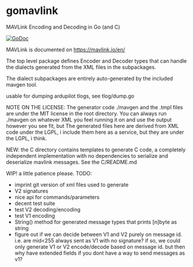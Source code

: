 # gomavlink
MAVLink Encoding and Decoding in Go (and C)

[![GoDoc](https://godoc.org/github.com/daedaleanai/gomavlink?status.svg)](https://godoc.org/github.com/daedaleanai/gomavlink)

MAVLink is documented on https://mavlink.io/en/

The top level package defines Encoder and Decoder types that can handle the dialects generated from the XML files in the subpackages.

The dialect subpackages are entirely auto-generated by the included mavgen tool.

usable for dumping ardupilot tlogs, see tlog/dump.go

NOTE ON THE LICENSE: 
The generator code ./mavgen and the .tmpl files are under the MIT license in the root directory.
You can always run ./mavgen on whatever XML you feel running it on and use the output however you see fit, but 
The generated files here are derived from XML code under the LGPL, i include them here as a service, but they are under the LGPL, i think.


NEW: the C directory contains templates to generate C code, a completely independent implementation with no dependencies to serialize and 
deserialize mavlink messages.  See the C/README.md

WIP! a little patience please.
TODO:
- imprint git version of xml files used to generate
- V2 signatures
- nice api for commands/parameters
- decent test suite
- test V2 decoding/encoding
- test V1 encoding
- String() method for generated message types that prints [n]byte as string 
- figure out if we can decide between V1 and V2 purely on message id.  i.e. are mid<255 always sent as V1 with no signature?  if so, we could only generate V1 or V2 encode/decode based on message id. but then why have extended fields if you dont have a way to send messages as v1?  

